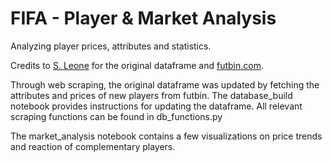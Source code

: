 # FIFA - Player & Market Analysis

Analyzing player prices, attributes and statistics.

Credits to [S. Leone](https://www.kaggle.com/stefanoleone992/fifa-19-fifa-ultimate-team/version/1) for the original dataframe and [futbin.com](www.futbin.com). 

Through web scraping, the original dataframe was updated by fetching the attributes and prices of new players from futbin. The database_build notebook provides instructions for updating the dataframe. All relevant scraping functions can be found in db_functions.py

The market_analysis notebook contains a few visualizations on price trends and reaction of complementary players. 




